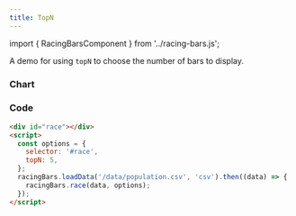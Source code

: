 ```yaml
---
title: TopN
---
```


import { RacingBarsComponent } from '../racing-bars.js';

A demo for using `topN` to choose the number of bars to display.

<!--truncate-->

### Chart

<div className="gallery">
  <RacingBarsComponent
    dataUrl="/data/population.csv"
    dataType="csv"
    topN="5"
  />
</div>

### Code

```html {5}
<div id="race"></div>
<script>
  const options = {
    selector: '#race',
    topN: 5,
  };
  racingBars.loadData('/data/population.csv', 'csv').then((data) => {
    racingBars.race(data, options);
  });
</script>
```
